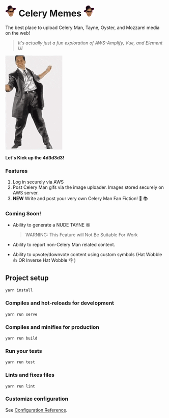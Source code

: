 # <img src="./src/assets/hat-wobble.png" width="35px" height="35px"> Celery Memes <img src="./src/assets/hat-wobble.png" width="35px" height="35px">

The best place to upload Celery Man, Tayne, Oyster, and Mozzarel media on the web!

> _It's actually just a fun exploration of AWS-Amplify, Vue, and Element UI_

![](./src/assets/celeryman.gif)

**Let's Kick up the 4d3d3d3!**

### Features

1. Log in securely via AWS
2. Post Celery Man gifs via the image uploader. Images stored securely on AWS server.
3. **NEW** Write and post your very own Celery Man Fan Fiction! :tada: :books:

### Coming Soon!

- Ability to generate a NUDE TAYNE :dizzy_face:

  > WARNING: This Feature will Not Be Suitable For Work

- Ability to report non-Celery Man related content.
- Ability to upvote/downvote content using custom symbols (Hat Wobble :thumbsup: OR Inverse Hat Wobble :thumbsdown: )

## Project setup

```
yarn install
```

### Compiles and hot-reloads for development

```
yarn run serve
```

### Compiles and minifies for production

```
yarn run build
```

### Run your tests

```
yarn run test
```

### Lints and fixes files

```
yarn run lint
```

### Customize configuration

See [Configuration Reference](https://cli.vuejs.org/config/).
